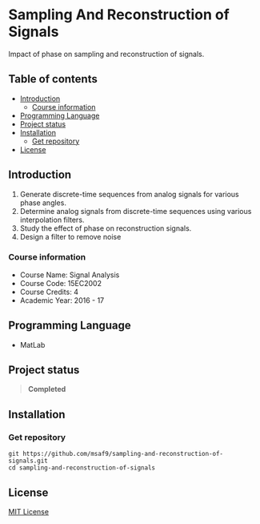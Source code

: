 <h1>Sampling And Reconstruction of Signals</h1> 
Impact of phase on sampling and reconstruction of signals.

<h2>Table of contents</h2>

- [Introduction](#introduction)
  - [Course information](#course-information)
- [Programming Language](#programming-language)
- [Project status](#project-status)
- [Installation](#installation)
  - [Get repository](#get-repository)
- [License](#license)

## Introduction
1. Generate discrete-time sequences from analog signals for various phase angles.
2. Determine analog signals from discrete-time sequences using various interpolation filters.
3. Study the effect of phase on reconstruction signals.
4. Design a filter to remove noise

### Course information
- Course Name: Signal Analysis
- Course Code: 15EC2002
- Course Credits: 4
- Academic Year: 2016 - 17

## Programming Language
- MatLab

## Project status
> **Completed**

## Installation
### Get repository
```git
git https://github.com/msaf9/sampling-and-reconstruction-of-signals.git
cd sampling-and-reconstruction-of-signals
```

## License
[MIT License](LICENSE)
